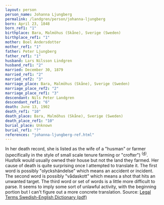 ```yaml
---
layout: person
person_name: Johanna Ljungberg
permalink: /landgren/person/johanna-ljungberg
born: April 23, 1848
born_ref1: "1"
birthplace: Bara, Malmöhus (Skåne), Sverige (Sweden)
birthplace_ref1: "1"
mother: Boel Andersdotter
mother_ref1: "1"
father: Peter Ljungberg
father_ref1: "1"
husband: Lars Nilsson Lindgren
husband_ref1: "2"
married: December 30, 1879
married_ref1: "2"
married_ref2: "3"
marriage_place: Bara, Malmöhus (Skåne), Sverige (Sweden)
marriage_place_ref2: "2"
marriage_place_ref1: "3"
descendant: Nils Peter Landgren
descendant_ref1: "6"
death: June 13, 1902
death_ref1: "10"
death_place: Bara, Malmöhus (Skåne), Sverige (Sweden)
death_place_ref1: "10"
burial_place: Unknown
burial_ref1: "?"
references: "johanna-ljungberg-ref.html"
---
```


In her death record, she is listed as the wife of a "husman" or farmer (specifically in the style of small scale tenure farming or "crofter") <sup>([4](#4))</sup>. Husfolk would usually owned their house but not the land they farmed. Her cause of death is quite surprising once I attempted to translate it. The first word is possibly "olyckshändelse" which means an accident or incident. The second word is possibly "vådaskott" which means a shot that hits an unwanted target. The third word or set of words is a little more difficult to parse. It seems to imply some sort of unlawful activity, with the beginning portion  but I can't figure out a more concrete translation. Source: [Legal Terms Swedish-English Dictionary (pdf)](http://www.domstol.se/Publikationer/Ordlista/svensk-engelsk_ordlista.pdf)
